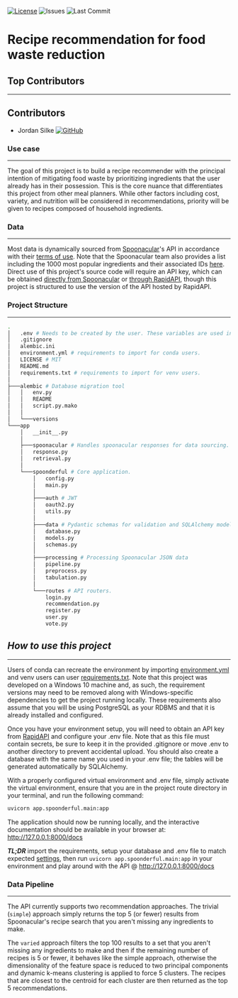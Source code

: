 [![License](https://img.shields.io/github/license/jsilke/spoonderful)](./LICENSE)
![Issues](https://img.shields.io/github/issues/jsilke/spoonderful)
![Last Commit](https://img.shields.io/github/last-commit/jsilke/spoonderful)

# Recipe recommendation for food waste reduction

## Top Contributors
---
## Contributors

  * Jordan Silke [![GitHub](https://img.shields.io/github/followers/jsilke?style=social)](https://github.com/jsilke)

### Use case
---

The goal of this project is to build a recipe recommender with the principal intention of mitigating food waste by prioritizing ingredients that the user already has in their possession. This is the core nuance that differentiates this project from other meal planners. While other factors including cost, variety, and nutrition will be considered in recommendations, priority will be given to recipes composed of household ingredients.

### Data
---

Most data is dynamically sourced from [Spoonacular](https://spoonacular.com/)'s API in accordance with their [terms of use](https://spoonacular.com/food-api/terms). Note that the Spoonacular team also provides a list including the 1000 most popular ingredients and their associated IDs [here](https://spoonacular.com/food-api/docs#List-of-Ingredients). Direct use of this project's source code will require an API key, which can be obtained [directly from Spoonacular](https://spoonacular.com/food-api/console#Dashboard) or [through RapidAPI](https://rapidapi.com/spoonacular/api/recipe-food-nutrition/), though this project is structured to use the version of the API hosted by RapidAPI.

### Project Structure
---

```bash
.
│   .env # Needs to be created by the user. These variables are used in config.py
│   .gitignore
│   alembic.ini
│   environment.yml # requirements to import for conda users.
│   LICENSE # MIT
│   README.md
│   requirements.txt # requirements to import for venv users.
│
├───alembic # Database migration tool
│   │   env.py
│   │   README
│   │   script.py.mako
│   │
│   └───versions
└───app
    │   __init__.py
    │
    ├───spoonacular # Handles spoonacular responses for data sourcing.
    │   response.py
    │   retrieval.py       
    │
    └───spoonderful # Core application.
        │   config.py
        │   main.py
        │
        ├───auth # JWT
        │   oauth2.py
        │   utils.py
        │
        ├───data # Pydantic schemas for validation and SQLAlchemy models for user data.
        │   database.py
        │   models.py
        │   schemas.py   
        │
        ├───processing # Processing Spoonacular JSON data
        │   pipeline.py
        │   preprocess.py
        │   tabulation.py        
        │
        └───routes # API routers.
            login.py
            recommendation.py
            register.py
            user.py
            vote.py
```
## ***How to use this project***
---
Users of conda can recreate the environment by importing [environment.yml](./environment.yml) and venv users can user [requirements.txt](./requirements.txt). Note that this project was developed on a Windows 10 machine and, as such, the requirement versions may need to be removed along with Windows-specific dependencies to get the project running locally. These requirements also assume that you will be using PostgreSQL as your RDBMS and that it is already installed and configured.

Once you have your environment setup, you will need to obtain an API key from [RapidAPI](https://rapidapi.com/spoonacular/api/recipe-food-nutrition/) and configure your .env file. Note that as this file must contain secrets, be sure to keep it in the provided .gitignore or move .env to another directory to prevent accidental upload. You should also create a database with the same name you used in your .env file; the tables will be generated automatically by SQLAlchemy.

With a properly configured virtual environment and .env file, simply activate the virtual environment, ensure that you are in the project route directory in your terminal, and run the following command:

```bash
uvicorn app.spoonderful.main:app
```

The application should now be running locally, and the interactive documentation should be available in your browser at:
http://127.0.0.1:8000/docs

***TL;DR*** import the requirements, setup your database and .env file to match expected [settings](./config.py), then run `uvicorn app.spoonderful.main:app` in your environment and play around with the API @ http://127.0.0.1:8000/docs

### Data Pipeline
---
The API currently supports two recommendation approaches. The trivial (`simple`) approach simply returns the top 5 (or fewer) results from Spoonacular's recipe search that you aren't missing any ingredients to make. 

The `varied` approach filters the top 100 results to a set that you aren't missing any ingredients to make and then if the remaining number of recipes is 5 or fewer, it behaves like the simple approach, otherwise the dimensionality of the feature space is reduced to two principal components and dynamic k-means clustering
is applied to force 5 clusters. The recipes that are closest to the centroid for each cluster are then returned as the top 5 recommendations.
